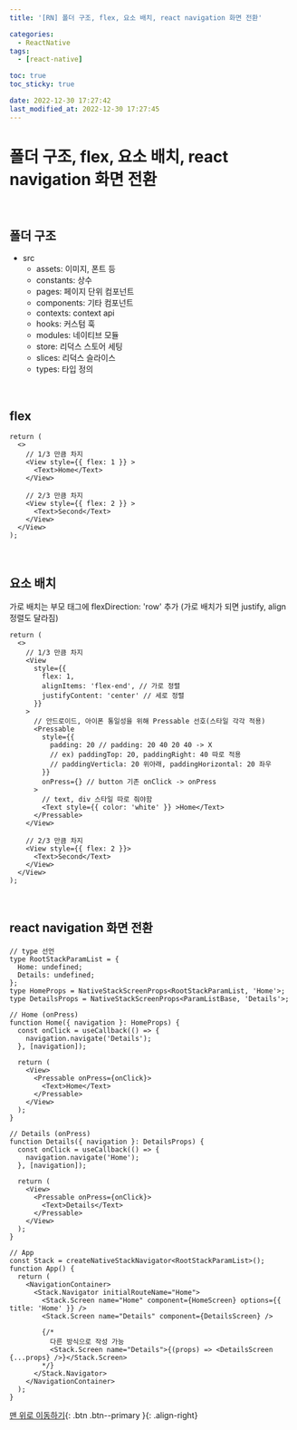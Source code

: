 ```yaml
---
title: '[RN] 폴더 구조, flex, 요소 배치, react navigation 화면 전환'

categories:
  - ReactNative
tags:
  - [react-native]

toc: true
toc_sticky: true

date: 2022-12-30 17:27:42
last_modified_at: 2022-12-30 17:27:45
---
```


# 폴더 구조, flex, 요소 배치, react navigation 화면 전환

<br>

## 폴더 구조

- src
  - assets: 이미지, 폰트 등
  - constants: 상수
  - pages: 페이지 단위 컴포넌트
  - components: 기타 컴포넌트
  - contexts: context api
  - hooks: 커스텀 훅
  - modules: 네이티브 모듈
  - store: 리덕스 스토어 세팅
  - slices: 리덕스 슬라이스
  - types: 타입 정의

<br>

## flex

```tsx
return (
  <>
    // 1/3 만큼 차지
    <View style={{ flex: 1 }} >
      <Text>Home</Text>
    </View>

    // 2/3 만큼 차지
    <View style={{ flex: 2 }} >
      <Text>Second</Text>
    </View>
  </View>
);
```

<br>

## 요소 배치

가로 배치는 부모 태그에 flexDirection: 'row' 추가 (가로 배치가 되면 justify, align 정렬도 달라짐)

```tsx
return (
  <>
    // 1/3 만큼 차지
    <View
      style={{
        flex: 1,
        alignItems: 'flex-end', // 가로 정렬
        justifyContent: 'center' // 세로 정렬
      }}
    >
      // 안드로이드, 아이폰 통일성을 위해 Pressable 선호(스타일 각각 적용)
      <Pressable
        style={{
          padding: 20 // padding: 20 40 20 40 -> X
          // ex) paddingTop: 20, paddingRight: 40 따로 적용
          // paddingVerticla: 20 위아래, paddingHorizontal: 20 좌우
        }}
        onPress={} // button 기존 onClick -> onPress
      >
        // text, div 스타일 따로 줘야함
        <Text style={{ color: 'white' }} >Home</Text>
      </Pressable>
    </View>

    // 2/3 만큼 차지
    <View style={{ flex: 2 }}>
      <Text>Second</Text>
    </View>
  </View>
);
```

<br>

## react navigation 화면 전환

```tsx
// type 선언
type RootStackParamList = {
  Home: undefined;
  Details: undefined;
};
type HomeProps = NativeStackScreenProps<RootStackParamList, 'Home'>;
type DetailsProps = NativeStackScreenProps<ParamListBase, 'Details'>;

// Home (onPress)
function Home({ navigation }: HomeProps) {
  const onClick = useCallback(() => {
    navigation.navigate('Details');
  }, [navigation]);

  return (
    <View>
      <Pressable onPress={onClick}>
        <Text>Home</Text>
      </Pressable>
    </View>
  );
}

// Details (onPress)
function Details({ navigation }: DetailsProps) {
  const onClick = useCallback(() => {
    navigation.navigate('Home');
  }, [navigation]);

  return (
    <View>
      <Pressable onPress={onClick}>
        <Text>Details</Text>
      </Pressable>
    </View>
  );
}

// App
const Stack = createNativeStackNavigator<RootStackParamList>();
function App() {
  return (
    <NavigationContainer>
      <Stack.Navigator initialRouteName="Home">
        <Stack.Screen name="Home" component={HomeScreen} options={{ title: 'Home' }} />
        <Stack.Screen name="Details" component={DetailsScreen} />

        {/*
          다른 방식으로 작성 가능
          <Stack.Screen name="Details">{(props) => <DetailsScreen {...props} />}</Stack.Screen>
        */}
      </Stack.Navigator>
    </NavigationContainer>
  );
}
```

[맨 위로 이동하기](#){: .btn .btn--primary }{: .align-right}
